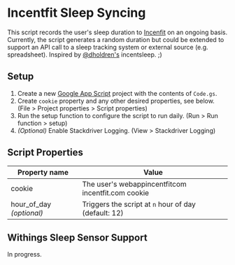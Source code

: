 # Incentfit Sleep Syncing

This script records the user's sleep duration to [Incenfit](https://incentfit.com) on an ongoing basis. Currently, the script generates a random duration but could be extended to support an API call to a sleep tracking system or external source (e.g. spreadsheet). Inspired by [@dholdren's](https://github.com/dholdren) incentsleep. ;)

## Setup

1. Create a new [Google App Script](https://script.google.com/home/my) project with the contents of `Code.gs`.
1. Create `cookie` property and any other desired properties, see below. (File > Project properties > Script properties)
1. Run the setup function to configure the script to run daily. (Run > Run function > setup)
1. _(Optional)_ Enable Stackdriver Logging. (View > Stackdriver Logging)

## Script Properties

Property name | Value
------------ | -------------
cookie | The user's webappincentfitcom incentfit.com cookie
hour_of_day _(optional)_ | Triggers the script at `n` hour of day (default: 12)

## Withings Sleep Sensor Support

In progress.
